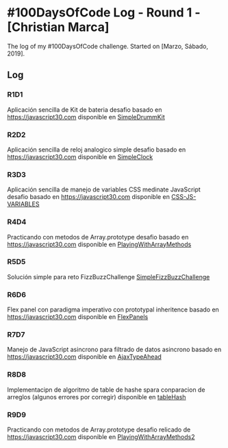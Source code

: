 # #100DaysOfCode Log - Round 1 - [Christian Marca]

The log of my #100DaysOfCode challenge. Started on [Marzo, Sábado, 2019].

## Log

### R1D1 
Aplicación sencilla de Kit de bateria desafio basado en https://javascript30.com disponible en [SimpleDrummKit](https://github.com/ChristianMarca/-100DaysOfCode/tree/master/SimpleDrummKit)

### R2D2
Aplicación sencilla de reloj analogico simple desafio basado en https://javascript30.com disponible en [SimpleClock](https://github.com/ChristianMarca/-100DaysOfCode/tree/master/JSClock)

### R3D3
Aplicación sencilla de manejo de variables CSS medinate JavaScript desafio basado en https://javascript30.com disponible en [CSS-JS-VARIABLES](https://github.com/ChristianMarca/-100DaysOfCode/tree/master/CSS-JS-VARIABLES)

### R4D4
Practicando con metodos de Array.prototype desafio basado en https://javascript30.com disponible en [PlayingWithArrayMethods](https://github.com/ChristianMarca/-100DaysOfCode/tree/master/PlayingWithArrayMethods)

### R5D5
Solución simple para reto FizzBuzzChallenge [SimpleFizzBuzzChallenge](https://github.com/ChristianMarca/-100DaysOfCode/tree/master/FizzBuzzChallenge)

### R6D6
Flex panel con paradigma imperativo con prototypal inheritence basado en https://javascript30.com disponible en [FlexPanels](https://github.com/ChristianMarca/-100DaysOfCode/tree/master/FlexPlanels)

### R7D7
Manejo de JavaScript asincrono para filtrado de datos asincrono basado en https://javascript30.com disponible en [AjaxTypeAhead](https://github.com/ChristianMarca/-100DaysOfCode/tree/master/AjaxTypeAhead)


### R8D8
Implementacipn de algoritmo de table de hashe spara conparacion de arreglos (algunos errores por corregir) disponible en [tableHash](https://github.com/ChristianMarca/-100DaysOfCode/tree/master/hashTable)

### R9D9
Practicando con metodos de Array.prototype desafio relicado de https://javascript30.com disponible en [PlayingWithArrayMethods2](https://github.com/ChristianMarca/-100DaysOfCode/tree/master/PlayingWithArray2)
